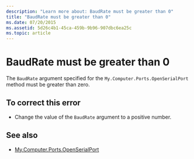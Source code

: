 ```yaml
---
description: "Learn more about: BaudRate must be greater than 0"
title: "BaudRate must be greater than 0"
ms.date: 07/20/2015
ms.assetid: 5d26c4b1-45ca-459b-9b96-907dbc6ea25c
ms.topic: article
---
```

# BaudRate must be greater than 0

The `BaudRate` argument specified for the `My.Computer.Ports.OpenSerialPort` method must be greater than zero.  
  
## To correct this error  
  
- Change the value of the `BaudRate` argument to a positive number.  
  
## See also

- [My.Computer.Ports.OpenSerialPort](xref:Microsoft.VisualBasic.Devices.Ports.OpenSerialPort%2A)
